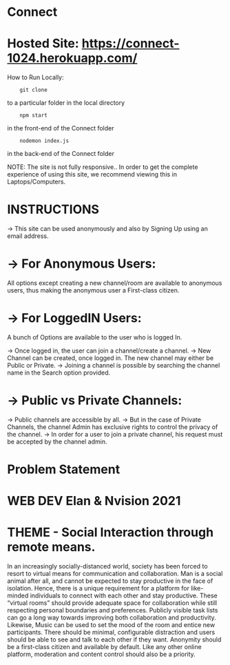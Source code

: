 # Connect

# Hosted Site: https://connect-1024.herokuapp.com/

How to Run Locally: 

        git clone
to a particular folder in the local directory        
        
        npm start 
in the front-end of the Connect folder
        
        nodemon index.js
in the back-end of the Connect folder
       
       
NOTE: The site is not fully responsive.. In order to get the complete experience of using this site, we recommend viewing this in Laptops/Computers.

# INSTRUCTIONS

   -> This site can be used anonymously and also by Signing Up using an email address.
 
 # -> For Anonymous Users: 
   
   All options except creating a new channel/room are available to anonymous users, thus making the anonymous user a First-class citizen.
 
 # -> For LoggedIN Users:
   
   A bunch of Options are available to the user who is logged In. 
   
   -> Once logged in, the user can join a channel/create a channel.
   -> New Channel can be created, once logged in. The new channel may either be Public or Private.
   -> Joining a channel is possible by searching the channel name in the Search option provided. 
   
 # -> Public vs Private Channels:
 
   -> Public channels are accessible by all.
   -> But in the case of Private Channels, the channel Admin has exclusive rights to control the privacy of the channel.
   -> In order for a user to join a private channel, his request must be accepted by the channel admin.
  

# Problem Statement 
# WEB DEV Elan & Nvision 2021



# THEME - Social Interaction through remote means.

In an increasingly socially-distanced world, society has been forced to resort to virtual means for communication and collaboration. Man is a social animal after all, and cannot be expected to stay productive in the face of isolation. Hence, there is a unique requirement for a platform for like-minded individuals to connect with each other and stay productive. These “virtual rooms” should provide adequate space for collaboration while still respecting personal boundaries and preferences. Publicly visible task lists can go a long way towards improving both collaboration and productivity. Likewise, Music can be used to set the mood of the room and entice new participants. There should be minimal, configurable distraction and users should be able to see and talk to each other if they want. Anonymity should be a first-class citizen and available by default. Like any other online platform, moderation and content control should also be a priority.

